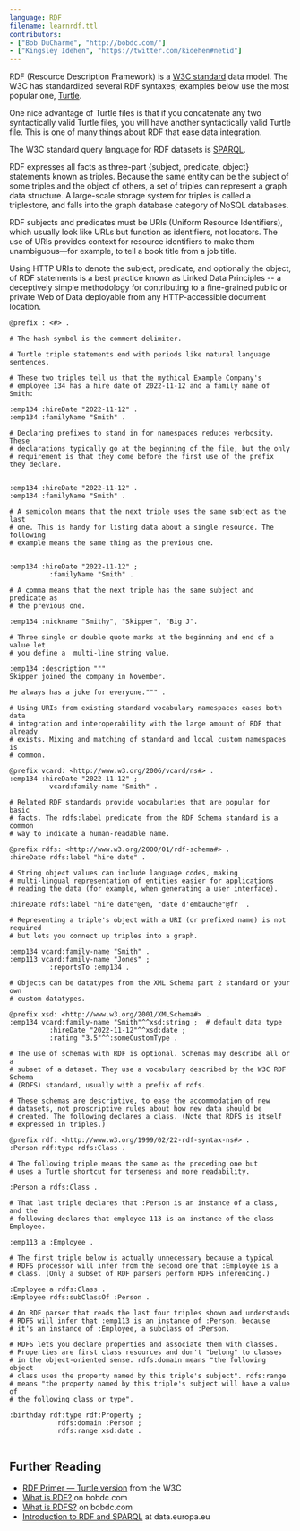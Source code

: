 ```yaml
---
language: RDF
filename: learnrdf.ttl
contributors:
- ["Bob DuCharme", "http://bobdc.com/"]
- ["Kingsley Idehen", "https://twitter.com/kidehen#netid"]
---
```


RDF (Resource Description Framework) is a [W3C
standard](https://www.w3.org/TR/2014/REC-rdf11-concepts-20140225/) data
model. The W3C has standardized several RDF syntaxes; examples below use the
most popular one, [Turtle](https://www.w3.org/TR/turtle/).

One nice advantage of Turtle files is that if you concatenate any two
syntactically valid Turtle files, you will have another syntactically valid
Turtle file. This is one of many things about RDF that ease data integration.

The W3C standard query language for RDF datasets is
[SPARQL](https://www.w3.org/TR/sparql11-query/).

RDF expresses all facts as three-part {subject, predicate, object} statements
known as triples. Because the same entity can be the subject of some triples
and the object of others, a set of triples can represent a graph data
structure. A large-scale storage system for triples is called a triplestore,
and falls into the graph database category of NoSQL databases.

RDF subjects and predicates must be URIs (Uniform Resource Identifiers), which
usually look like URLs but function as identifiers, not locators. The use of
URIs provides context for resource identifiers to make them unambiguous—for
example, to tell a book title from a job title.

Using HTTP URIs to denote the subject, predicate, and optionally the object, of RDF
statements is a best practice known as Linked Data Principles -- a deceptively 
simple methodology for contributing to a fine-grained public or private Web of Data 
deployable from any HTTP-accessible document location.  

```turtle
@prefix : <#> . 

# The hash symbol is the comment delimiter. 

# Turtle triple statements end with periods like natural language sentences.

# These two triples tell us that the mythical Example Company's
# employee 134 has a hire date of 2022-11-12 and a family name of Smith:

:emp134 :hireDate "2022-11-12" .
:emp134 :familyName "Smith" .

# Declaring prefixes to stand in for namespaces reduces verbosity. These
# declarations typically go at the beginning of the file, but the only
# requirement is that they come before the first use of the prefix they declare.


:emp134 :hireDate "2022-11-12" .
:emp134 :familyName "Smith" .

# A semicolon means that the next triple uses the same subject as the last
# one. This is handy for listing data about a single resource. The following
# example means the same thing as the previous one.


:emp134 :hireDate "2022-11-12" ;
          :familyName "Smith" .

# A comma means that the next triple has the same subject and predicate as
# the previous one.

:emp134 :nickname "Smithy", "Skipper", "Big J". 

# Three single or double quote marks at the beginning and end of a value let
# you define a  multi-line string value.

:emp134 :description """
Skipper joined the company in November. 

He always has a joke for everyone.""" . 

# Using URIs from existing standard vocabulary namespaces eases both data
# integration and interoperability with the large amount of RDF that already
# exists. Mixing and matching of standard and local custom namespaces is
# common.

@prefix vcard: <http://www.w3.org/2006/vcard/ns#> .
:emp134 :hireDate "2022-11-12" ;
          vcard:family-name "Smith" .

# Related RDF standards provide vocabularies that are popular for basic
# facts. The rdfs:label predicate from the RDF Schema standard is a common 
# way to indicate a human-readable name.

@prefix rdfs: <http://www.w3.org/2000/01/rdf-schema#> .
:hireDate rdfs:label "hire date" . 

# String object values can include language codes, making
# multi-lingual representation of entities easier for applications
# reading the data (for example, when generating a user interface).

:hireDate rdfs:label "hire date"@en, "date d'embauche"@fr  . 

# Representing a triple's object with a URI (or prefixed name) is not required
# but lets you connect up triples into a graph.

:emp134 vcard:family-name "Smith" .
:emp113 vcard:family-name "Jones" ;
          :reportsTo :emp134 . 

# Objects can be datatypes from the XML Schema part 2 standard or your own
# custom datatypes.

@prefix xsd: <http://www.w3.org/2001/XMLSchema#> .
:emp134 vcard:family-name "Smith"^^xsd:string ;  # default data type
          :hireDate "2022-11-12"^^xsd:date ;
          :rating "3.5"^^:someCustomType . 

# The use of schemas with RDF is optional. Schemas may describe all or a
# subset of a dataset. They use a vocabulary described by the W3C RDF Schema
# (RDFS) standard, usually with a prefix of rdfs.

# These schemas are descriptive, to ease the accommodation of new
# datasets, not proscriptive rules about how new data should be 
# created. The following declares a class. (Note that RDFS is itself 
# expressed in triples.)

@prefix rdf: <http://www.w3.org/1999/02/22-rdf-syntax-ns#> . 
:Person rdf:type rdfs:Class .

# The following triple means the same as the preceding one but 
# uses a Turtle shortcut for terseness and more readability.

:Person a rdfs:Class .

# That last triple declares that :Person is an instance of a class, and the
# following declares that employee 113 is an instance of the class Employee.

:emp113 a :Employee . 

# The first triple below is actually unnecessary because a typical
# RDFS processor will infer from the second one that :Employee is a
# class. (Only a subset of RDF parsers perform RDFS inferencing.)

:Employee a rdfs:Class .
:Employee rdfs:subClassOf :Person .

# An RDF parser that reads the last four triples shown and understands
# RDFS will infer that :emp113 is an instance of :Person, because
# it's an instance of :Employee, a subclass of :Person.

# RDFS lets you declare properties and associate them with classes. 
# Properties are first class resources and don't "belong" to classes 
# in the object-oriented sense. rdfs:domain means "the following object 
# class uses the property named by this triple's subject". rdfs:range 
# means "the property named by this triple's subject will have a value of 
# the following class or type". 

:birthday rdf:type rdf:Property ; 
            rdfs:domain :Person ;
            rdfs:range xsd:date .


```

## Further Reading

* [RDF Primer — Turtle version](https://www.w3.org/2007/02/turtle/primer/) from the W3C
* [What is RDF?](https://www.bobdc.com/blog/whatisrdf/) on bobdc.com
* [What is RDFS?](https://www.bobdc.com/blog/whatisrdfs/) on bobdc.com 
* [Introduction to RDF and SPARQL](https://data.europa.eu/sites/default/files/d2.1.2_training_module_1.3_introduction_to_rdf_sparql_en_edp.pdf) at data.europa.eu






